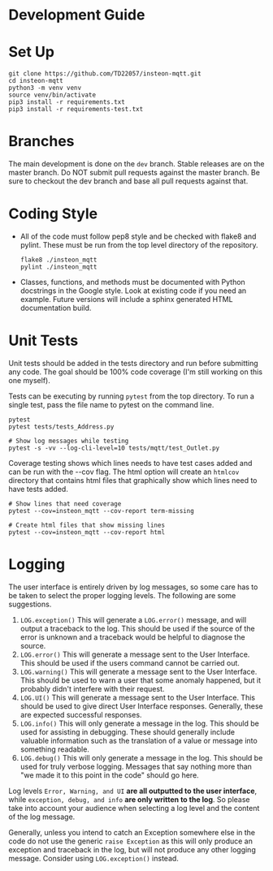 # Development Guide

# Set Up

   ```
   git clone https://github.com/TD22057/insteon-mqtt.git
   cd insteon-mqtt
   python3 -m venv venv
   source venv/bin/activate
   pip3 install -r requirements.txt
   pip3 install -r requirements-test.txt
   ```

# Branches

The main development is done on the `dev` branch.  Stable releases are
on the master branch.  Do NOT submit pull requests against the master
branch.  Be sure to checkout the dev branch and base all pull requests
against that.


# Coding Style

- All of the code must follow pep8 style and be checked with flake8 and
  pylint.  These must be run from the top level directory of the repository.

   ```
   flake8 ./insteon_mqtt
   pylint ./insteon_mqtt
   ```

- Classes, functions, and methods must be documented with Python
  docstrings in the Google style.  Look at existing code if you need
  an example.  Future versions will include a sphinx generated HTML
  documentation build.


# Unit Tests

Unit tests should be added in the tests directory and run before
submitting any code.  The goal should be 100% code coverage (I'm
still working on this one myself).

Tests can be executing by running `pytest` from the top directory.  To run a
single test, pass the file name to pytest on the command line.

   ```
   pytest
   pytest tests/tests_Address.py

   # Show log messages while testing
   pytest -s -vv --log-cli-level=10 tests/mqtt/test_Outlet.py
   ```

Coverage testing shows which lines needs to have test cases added and can be
run with the --cov flag.  The html option will create an `htmlcov` directory
that contains html files that graphically show which lines need to have tests
added.

   ```
   # Show lines that need coverage
   pytest --cov=insteon_mqtt --cov-report term-missing

   # Create html files that show missing lines
   pytest --cov=insteon_mqtt --cov-report html
   ```

# Logging

The user interface is entirely driven by log messages, so some care has to be
taken to select the proper logging levels.  The following are some
suggestions.

1. `LOG.exception()` This will generate a `LOG.error()` message, and will
output a traceback to the log.  This should be used if the source of the error
is unknown and a traceback would be helpful to diagnose the source.
2. `LOG.error()` This will generate a message sent to the User Interface.
This should be used if the users command cannot be carried out.
3. `LOG.warning()` This will generate a message sent to the User Interface.
This should be used to warn a user that some anomaly happened, but it probably
didn't interfere with their request.
4. `LOG.UI()` This will generate a message sent to the User Interface.  This
should be used to give direct User Interface responses.  Generally, these are
expected successful responses.
5. `LOG.info()` This will only generate a message in the log.  This should
be used for assisting in debugging.  These should generally include valuable
information such as the translation of a value or message into something
readable.
6. `LOG.debug()` This will only generate a message in the log.  This should
be used for truly verbose logging.  Messages that say nothing more than "we
made it to this point in the code" should go here.

Log levels `Error, Warning, and UI` __are all outputted to the user
interface__, while `exception, debug, and info` __are only written to the
log__.  So please take into account your audience when selecting a log level
and the content of  the log message.

Generally, unless you intend to catch an Exception somewhere else in the code
do not use the generic `raise Exception` as this will only produce an
exception and traceback in the log, but will not produce any other logging
message.  Consider using `LOG.exception()` instead.
